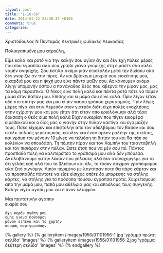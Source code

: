 ```yaml
---
layout: post
title: "1-10-56"
date: 2014-04-22 23:39:37 +0100
comments: true
categories: 
---
```


Χριστόδουλος Ν Πενταράς Κεντρικές φυλακές Λευκοσίας

Πολιαγαπιμένε μου ατρούλη,

Είμε καλά και ροτό για την καλήν σου υγίαν άν και δέν έχη πολές μέρες που σου έγραπσα αλά σου γράβο γιανα γνορίζης ότη είμαστε όλο καλά ναμήν ανησιχής. Σου έστιλα ακόμα μιάν επιστολήν μετά την δικίσου αλά δέν γνορίζω άν την πίρες. Αν και βρίσκομε μακριά σου εισκέπσης μου, εικαρδιά μου και η ψιχή μου είνε πάντα μαζίν σου.
Ας κάνουμεν ακόμα λίγην υπομονήν όσπου α πανάγαθος θεός που κιβερνά την μίραν μας, μας τα κάμη περαστικά.
Ο Νίκος είνε πολή καλά και πάντα ροτά πότε να πάμεν μάμα στον παπάν μου. Επίσης και ει μάμα σου είνε καλά. Πρίν λίγον είταν εδό στο σπίτην μας και μου είπεν νασου γράπσο χερετισμούς. Πρίν λίγες μέρες πίγα και στιν Λεμεσόν στον γιατρόν διότι είχα πολές ενοχλήσης στην εχίρισην μου και μου είπεν ότη είταν απο κριολόγιμαν αλά τόρα δόκσαση ο θεός είμε πολή καλά Είχεν ευκερίαν που πίγεν εικομέρα ειρεβεκκού και ο δίος μας ο γιανήν στην πύλαν καιπίγα και εγό μαζήν τους.
Πσές είχαμεν και επιστολήν απο τον αδελβόμου τον Βάσον και σου στέλυ πολούς γερετισμούς, έστιλεν και έναν ορέον ρολόην της στέλας, και γράυη του μένουν 10 μίνες να τελιόση τη διτίαν του και θα πάη σε κολέγιον να σπουδάση. Τη πέμτην πίραν και τον Χαμπήν του τριανταβηλή και τον πισιάραν στην πύλαν. Ωστε έτση που να μέν σου πό. Πάντος προσπαδό πολή να καλιτερέπσο το γράπσιμό μου αλά δέν μπόρεσα. Αντιλαβάνουμε γατην λέκσιν που γέλασες αλά δεν στενοχοργέμε για το ότι γελάς εσή αλά που το βλέπουν και άλι, το τόσον άσχιμον γράπσιμομου αλά ζιτό σιγνόμην. Λιπόν περιμένο με λαγτάραν ποτε θα πάρο κάρταν και να προσπαθής πάντοτε να είσε είσιχος οπότε δα μπορέσης να στήλης κάρτες, να στήλης για τα πρόσοπα πουσου έγραπσα πρότα. Χαιρετισμούς απο την μαμά μου, παπά μου αδέλφια μας και αποόλους τους συγγενής. Καλήν νίγτα αγάπη μου και είπνον ελαφρόν.

Μαι παντοτινήν αγάπην<br/>
 εικιρία σου

    έχη κερόν αγάπη μου
    εμής γιανα δοθούμεν
    μόνον ειπένα και το χαρτήν
    πουμας παριγορούσην

{% gallery %}
  {% galleryitem /images/1956/01101956-1.jpg 'γράμμα πρώτη σελίδα' 'images' %}
  {% galleryitem /images/1956/01101956-2.jpg 'γράμμα δεύτερη σελίδα' 'images' %}
{% endgallery %}
